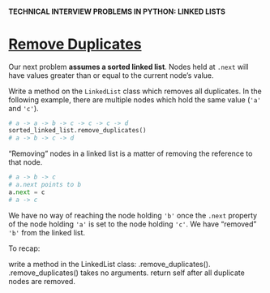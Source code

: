#### TECHNICAL INTERVIEW PROBLEMS IN PYTHON: LINKED LISTS

# [Remove Duplicates](https://www.codecademy.com/courses/technical-interview-practice-python/lessons/tip-python-linked-lists/exercises/tip-python-ll-duplicates)

Our next problem **assumes a sorted linked list**. 
Nodes held at `.next` will have values greater than or equal to the current node’s value.

Write a method on the `LinkedList` class which removes all duplicates. 
In the following example, there are multiple nodes which hold the same value (`'a'` and `'c'`).
```python
# a -> a -> b -> c -> c -> c -> d
sorted_linked_list.remove_duplicates()
# a -> b -> c -> d
```
“Removing” nodes in a linked list is a matter of removing the reference to that node.
```python
# a -> b -> c
# a.next points to b
a.next = c
# a -> c
```
We have no way of reaching the node holding `'b'` once the `.next` property of the node holding `'a'` is set to the node holding `'c'`. 
We have “removed” `'b'` from the linked list.

To recap:

write a method in the LinkedList class: .remove_duplicates().
.remove_duplicates() takes no arguments.
return self after all duplicate nodes are removed.
